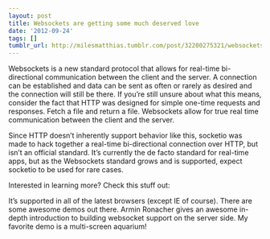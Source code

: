 ```yaml
---
layout: post
title: Websockets are getting some much deserved love
date: '2012-09-24'
tags: []
tumblr_url: http://milesmatthias.tumblr.com/post/32200275321/websockets-are-getting-some-much-deserved-love
---
```

Websockets is a new standard protocol that allows for real-time bi-directional communication between the client and the server. A connection can be established and data can be sent as often or rarely as desired and the connection will still be there. If you’re still unsure about what this means, consider the fact that HTTP was designed for simple one-time requests and responses. Fetch a file and return a file. Websockets allow for true real time communication between the client and the server.

Since HTTP doesn’t inherently support behavior like this, socketio was made to hack together a real-time bi-directional connection over HTTP, but isn’t an official standard. It’s currently the de facto standard for real-time apps, but as the Websockets standard grows and is supported, expect socketio to be used for rare cases.

Interested in learning more? Check this stuff out:

It’s supported in all of the latest browsers (except IE of course).
There are some awesome demos out there.
Armin Ronacher gives an awesome in-depth introduction to building websocket support on the server side.
My favorite demo is a multi-screen aquarium!
